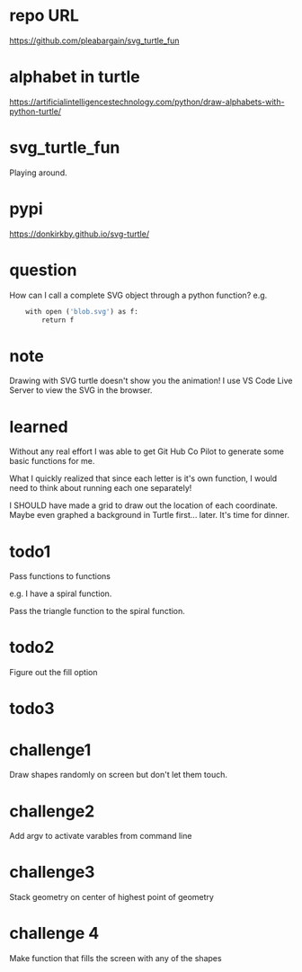 # repo URL
https://github.com/pleabargain/svg_turtle_fun

# alphabet in turtle
https://artificialintelligencestechnology.com/python/draw-alphabets-with-python-turtle/

# svg_turtle_fun
Playing around.

# pypi
https://donkirkby.github.io/svg-turtle/

# question
How can I call a complete SVG object through a python function?
e.g.
```def call_the_blob_svg()
    with open ('blob.svg') as f:
        return f
```

# note
Drawing with SVG turtle doesn't show you the animation! I use VS Code Live Server to view the SVG in the browser.

# learned
Without any real effort I was able to get Git Hub Co Pilot to generate some basic functions for me.

What I quickly realized that since each letter is it's own function, I would need to think about running each one separately!

I SHOULD have made a grid to draw out the location of each coordinate. Maybe even graphed a background in Turtle first... later. It's time for dinner.

# todo1
Pass functions to functions

e.g. I have a spiral function.

Pass the triangle function to the spiral function.


# todo2
Figure out the fill option

# todo3

# challenge1
Draw shapes randomly on screen but don't let them touch.

# challenge2
Add argv to activate varables from command line

# challenge3
Stack geometry on center of highest point of geometry

# challenge 4
Make function that fills the screen with any of the shapes